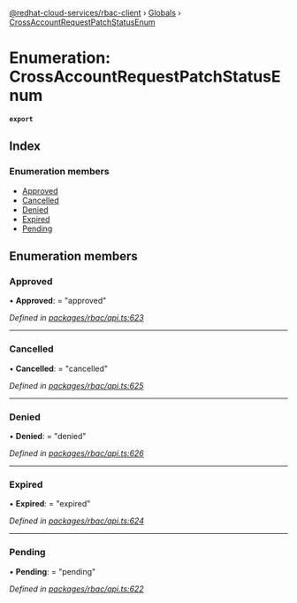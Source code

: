 [@redhat-cloud-services/rbac-client](../README.md) › [Globals](../globals.md) › [CrossAccountRequestPatchStatusEnum](crossaccountrequestpatchstatusenum.md)

# Enumeration: CrossAccountRequestPatchStatusEnum

**`export`** 

## Index

### Enumeration members

* [Approved](crossaccountrequestpatchstatusenum.md#approved)
* [Cancelled](crossaccountrequestpatchstatusenum.md#cancelled)
* [Denied](crossaccountrequestpatchstatusenum.md#denied)
* [Expired](crossaccountrequestpatchstatusenum.md#expired)
* [Pending](crossaccountrequestpatchstatusenum.md#pending)

## Enumeration members

###  Approved

• **Approved**: = "approved"

*Defined in [packages/rbac/api.ts:623](https://github.com/RedHatInsights/javascript-clients/blob/master/packages/rbac/api.ts#L623)*

___

###  Cancelled

• **Cancelled**: = "cancelled"

*Defined in [packages/rbac/api.ts:625](https://github.com/RedHatInsights/javascript-clients/blob/master/packages/rbac/api.ts#L625)*

___

###  Denied

• **Denied**: = "denied"

*Defined in [packages/rbac/api.ts:626](https://github.com/RedHatInsights/javascript-clients/blob/master/packages/rbac/api.ts#L626)*

___

###  Expired

• **Expired**: = "expired"

*Defined in [packages/rbac/api.ts:624](https://github.com/RedHatInsights/javascript-clients/blob/master/packages/rbac/api.ts#L624)*

___

###  Pending

• **Pending**: = "pending"

*Defined in [packages/rbac/api.ts:622](https://github.com/RedHatInsights/javascript-clients/blob/master/packages/rbac/api.ts#L622)*
